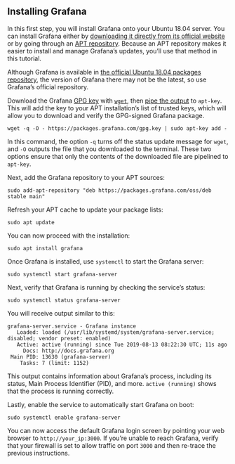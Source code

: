 ## Installing Grafana

In this first step, you will install Grafana onto your Ubuntu 18.04 server. You can install Grafana either by  [downloading it directly from its official website](https://grafana.com/grafana/download)  or by going through an  [APT repository](https://www.digitalocean.com/community/tutorials/ubuntu-and-debian-package-management-essentials#debian-package-management-tools-overview). Because an APT repository makes it easier to install and manage Grafana’s updates, you’ll use that method in this tutorial.

Although Grafana is available in  [the official Ubuntu 18.04 packages repository](https://packages.ubuntu.com/bionic/), the version of Grafana there may not be the latest, so use Grafana’s official repository.

Download the Grafana  [GPG key](https://www.digitalocean.com/community/tutorials/how-to-use-gpg-to-encrypt-and-sign-messages)  with  [`wget`](https://www.gnu.org/software/wget/), then  [pipe the output](https://www.digitalocean.com/community/tutorials/an-introduction-to-linux-i-o-redirection#pipes)  to  `apt-key`. This will add the key to your APT installation’s list of trusted keys, which will allow you to download and verify the GPG-signed Grafana package.

```
wget -q -O - https://packages.grafana.com/gpg.key | sudo apt-key add -
```

In this command, the option  `-q`  turns off the status update message for  `wget`, and  `-O`  outputs the file that you downloaded to the terminal. These two options ensure that only the contents of the downloaded file are pipelined to  `apt-key`.

Next, add the Grafana repository to your APT sources:

```
sudo add-apt-repository "deb https://packages.grafana.com/oss/deb stable main"
```

Refresh your APT cache to update your package lists:

```
sudo apt update
```
You can now proceed with the installation:

```
sudo apt install grafana
```

Once Grafana is installed, use  `systemctl`  to start the Grafana server:

```
sudo systemctl start grafana-server
```

Next, verify that Grafana is running by checking the service’s status:

```
sudo systemctl status grafana-server
```

You will receive output similar to this:

```
grafana-server.service - Grafana instance
   Loaded: loaded (/usr/lib/systemd/system/grafana-server.service; disabled; vendor preset: enabled)
   Active: active (running) since Tue 2019-08-13 08:22:30 UTC; 11s ago
     Docs: http://docs.grafana.org
 Main PID: 13630 (grafana-server)
    Tasks: 7 (limit: 1152)
```

This output contains information about Grafana’s process, including its status, Main Process Identifier (PID), and more.  `active (running)`  shows that the process is running correctly.

Lastly, enable the service to automatically start Grafana on boot:

```
sudo systemctl enable grafana-server
```

You can now access the default Grafana login screen by pointing your web browser to `http://your_ip:3000`. If you’re unable to reach Grafana, verify that your firewall is set to allow traffic on port `3000` and then re-trace the previous instructions.
